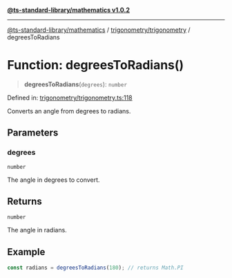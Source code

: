 [**@ts-standard-library/mathematics v1.0.2**](../../../README.md)

***

[@ts-standard-library/mathematics](../../../README.md) / [trigonometry/trigonometry](../README.md) / degreesToRadians

# Function: degreesToRadians()

> **degreesToRadians**(`degrees`): `number`

Defined in: [trigonometry/trigonometry.ts:118](https://github.com/gabaudette/ts-stdlib/blob/4a412e6fb273dc9fcab54b84c05921f52dac4b3f/packages/mathematics/src/trigonometry/trigonometry.ts#L118)

Converts an angle from degrees to radians.

## Parameters

### degrees

`number`

The angle in degrees to convert.

## Returns

`number`

The angle in radians.

## Example

```typescript
const radians = degreesToRadians(180); // returns Math.PI
```
